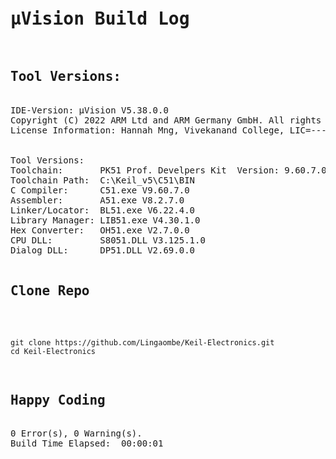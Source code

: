 <html>
<body>
<pre>
<h1>µVision Build Log</h1>
<h2>Tool Versions:</h2>
IDE-Version: µVision V5.38.0.0
Copyright (C) 2022 ARM Ltd and ARM Germany GmbH. All rights reserved.
License Information: Hannah Mng, Vivekanand College, LIC=----
 <br/>
Tool Versions:
Toolchain:       PK51 Prof. Develpers Kit  Version: 9.60.7.0
Toolchain Path:  C:\Keil_v5\C51\BIN
C Compiler:      C51.exe V9.60.7.0
Assembler:       A51.exe V8.2.7.0
Linker/Locator:  BL51.exe V6.22.4.0
Library Manager: LIB51.exe V4.30.1.0
Hex Converter:   OH51.exe V2.7.0.0
CPU DLL:         S8051.DLL V3.125.1.0
Dialog DLL:      DP51.DLL V2.69.0.0 
  
<h2>Clone Repo</h2>

```
git clone https://github.com/Lingaombe/Keil-Electronics.git
cd Keil-Electronics
```

<h2>Happy Coding</h2>
0 Error(s), 0 Warning(s).
Build Time Elapsed:  00:00:01
</pre>
</body>
</html>
